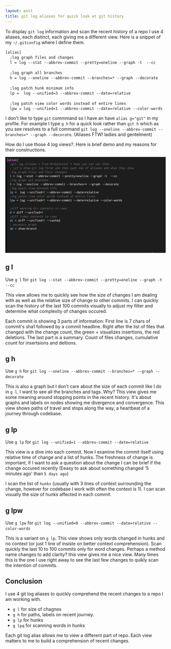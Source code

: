 ```yaml
---
layout: post
title: git log aliases for quick look at git history
---
```


To display `git log` information and scan the recent history of a repo I use 4 aliases, each distinct, each giving me a different view. Here is a snippet of my `~/.gitconfig` where I define them.

```
[alias]
  ;log graph files and changes
  l = log --stat --abbrev-commit --pretty=oneline --graph -t  --cc

  ;log graph all branches
  h = log --oneline --abbrev-commit --branches=* --graph --decorate

  ;log patch hunk minimum info
  lp =  log --unified=3 --abbrev-commit --date=relative

  ;log patch view color words instead of entire lines
  lpw = log --unified=1 --abbrev-commit --date=relative --color-words
```

I don't like to type `git` commmand so I have an have `alias g="git"` in my profile. For example I type `g h` for a quick look rather than `git h` which as you see resolves to a full command `git log --oneline --abbrev-commit --branches=* --graph --decorate`. (Aliases FTW! ladies and gentelment)

How do I use those 4 log views?. Here is brief demo and my reasons for their constructions.

![Animated Gif of git log aliases in action](/images/git-log-alias-rubytester.gif)

## g l

Use `g l` for `git log --stat --abbrev-commit --pretty=oneline --graph -t  --cc`

This view allows me to quickly see how the size of changes I am dealing with as well as the relative size of change to other commits. I can quickly scan the history of the last 100 commits visually to adjust my filter and determine what complexity of changes occured.

Each commit is showing 3 parts of information: First line is 7 chars of commit's sha1 followed by a commit headline. Right after the list of files that changed with the change count, the green + visualizes insertions, the red deletions. The last part is a summary. Count of files changes, cumulative count for insertsions and deltions.

## g h

Use `g h` for `git log --oneline --abbrev-commit --branches=* --graph --decorate`

This is also a graph but I don't care about the size of each commit like I do in `g l`. I want to see all the branches and tags. Why? This view gives me some meaning around stopping points in the recent history. It's about graphs and labels on nodes showing me divergence and convergence. This view shows paths of travel and stops along the way, a heartbeat of a journey through codebase.

## g lp

Use `g lp` for `git log --unified=1 --abbrev-commit --date=relative`

This view is a dive into each commit. Now I examine the commit itself using relative time of change and a list of hunks. The freshness of change is important, if I want to ask a question about the change I can be brief if the change occured recently (Eeasy to ask about something changed '5 minutes ago' than `5 days ago`)

I scan the list of `hunks` (usually with 3 lines of context surrounding the change, however for codebase I work with often the context is 1). I can scan visually the size of hunks affected in each commit.

## g lpw

Use `g lpw` for `git log --unified=0 --abbrev-commit --date=relative --color-words`

This is a variant on `g lp`. This view shows only words changed in hunks and no context (or just 1 line of insiste on better context comprehension). Scan quickly the last 10 to 100 commits only for word changes. Perhaps a method name changes to add clarity? this view gives me a nice view. Many times this is the one I use right away to see the last few changes to quikly scan the intention of commits.

## Conclusion

I use 4 git log aliases to quickly comprehend the recent changes to a repo I am working with.

- `g l` for size of chagnes
- `g h` for paths, labels on recent journey.
- `g lp` for hunks
- `g lpq` for scanning words in hunks

Each git log alias allows me to view a different part of repo. Each view matters to me to build a comprehension of recent changes.
